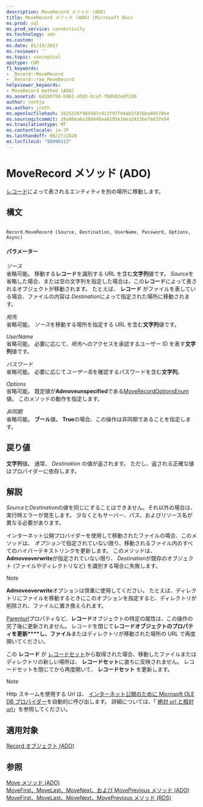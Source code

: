 ```yaml
---
description: MoveRecord メソッド (ADO)
title: MoveRecord メソッド (ADO) |Microsoft Docs
ms.prod: sql
ms.prod_service: connectivity
ms.technology: ado
ms.custom: ''
ms.date: 01/19/2017
ms.reviewer: ''
ms.topic: conceptual
apitype: COM
f1_keywords:
- _Record::MoveRecord
- _Record::raw_MoveRecord
helpviewer_keywords:
- MoveRecord method [ADO]
ms.assetid: 6d2807b0-b861-4583-bcaf-fb0b82e0f2d0
author: rothja
ms.author: jroth
ms.openlocfilehash: 3425326f9693d7c411f97f04ab5f87bba46578b4
ms.sourcegitcommit: 18a98ea6a30d448aa6195e10ea2413be7e837e94
ms.translationtype: MT
ms.contentlocale: ja-JP
ms.lasthandoff: 08/27/2020
ms.locfileid: "88990513"
---
```

# <a name="moverecord-method-ado"></a>MoveRecord メソッド (ADO)
[レコード](./record-object-ado.md)によって表されるエンティティを別の場所に移動します。  
  
## <a name="syntax"></a>構文  
  
```  
  
Record.MoveRecord (Source, Destination, UserName, Password, Options, Async)  
```  
  
#### <a name="parameters"></a>パラメーター  
 *ソース*  
 省略可能。 移動する**レコード**を識別する URL を含む**文字列**値です。 *Source*を省略した場合、または空の文字列を指定した場合は、この**レコード**によって表されるオブジェクトが移動されます。 たとえば、 **レコード** がファイルを表している場合、ファイルの内容は *Destination*によって指定された場所に移動されます。  
  
 *宛先*  
 省略可能。 *ソース*を移動する場所を指定する URL を含む**文字列**値です。  
  
 *UserName*  
 省略可能。 必要に応じて、*宛先*へのアクセスを承認するユーザー ID を表す**文字列**値です。  
  
 *パスワード*  
 省略可能。 必要に応じて*ユーザー名*を確認するパスワードを含む**文字列**。  
  
 *Options*  
 省略可能。 既定値が**Admoveunspecified**である[MoveRecordOptionsEnum](./moverecordoptionsenum.md)値。 このメソッドの動作を指定します。  
  
 *非同期*  
 省略可能。 **ブール**値。 **True**の場合、この操作は非同期であることを指定します。  
  
## <a name="return-value"></a>戻り値  
 **文字列**値。 通常、 *Destination* の値が返されます。 ただし、返される正確な値はプロバイダーに依存します。  
  
## <a name="remarks"></a>解説  
 *Source*と*Destination*の値を同じにすることはできません。それ以外の場合は、実行時エラーが発生します。 少なくともサーバー、パス、およびリソース名が異なる必要があります。  
  
 インターネット公開プロバイダーを使用して移動されたファイルの場合、このメソッドは、 *オプション*で指定されていない限り、移動されるファイル内のすべてのハイパーテキストリンクを更新します。 このメソッドは、 **Admoveoverwrite**が指定されていない限り、 *Destination*が既存のオブジェクト (ファイルやディレクトリなど) を識別する場合に失敗します。  
  
> [!NOTE]
>  **Admoveoverwrite**オプションは慎重に使用してください。 たとえば、ディレクトリにファイルを移動するときにこのオプションを指定すると、ディレクトリが削除され、ファイルに置き換えられます。  
  
 [Parenturl](./parenturl-property-ado.md)プロパティなど、**レコード**オブジェクトの特定の属性は、この操作の完了後に更新されません。 レコードを閉じて**レコードオブジェクトのプロパティを更新****し、ファイル**またはディレクトリが移動された場所の URL で再度開いてください。  
  
 この **レコード** が [レコードセット](./recordset-object-ado.md)から取得された場合、移動したファイルまたはディレクトリの新しい場所は、 **レコードセット**に直ちに反映されません。 レコードセットを閉じてから再度開いて、 **レコードセット** を更新します。  
  
> [!NOTE]
>  Http スキームを使用する Url は、 [インターネット公開のために Microsoft OLE DB プロバイダー](../../guide/appendixes/microsoft-ole-db-provider-for-internet-publishing.md)を自動的に呼び出します。 詳細については、「 [絶対 url と相対 url](../../guide/data/absolute-and-relative-urls.md)」を参照してください。  
  
## <a name="applies-to"></a>適用対象  
 [Record オブジェクト (ADO)](./record-object-ado.md)  
  
## <a name="see-also"></a>参照  
 [Move メソッド (ADO)](./move-method-ado.md)   
 [MoveFirst、MoveLast、MoveNext、および MovePrevious メソッド (ADO)](./movefirst-movelast-movenext-and-moveprevious-methods-ado.md)   
 [MoveFirst、MoveLast、MoveNext、MovePrevious メソッド (RDS)](../rds-api/movefirst-movelast-movenext-and-moveprevious-methods-rds.md)